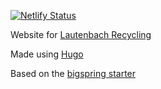 [![Netlify Status](https://api.netlify.com/api/v1/badges/ca453e37-9b9a-4447-a210-5a33b3a76f9f/deploy-status)](https://app.netlify.com/sites/flamboyant-fermi-ca797b/deploys)


Website for [Lautenbach Recycling](https://lautenbachrecycling.com)

Made using [Hugo](https://gohugo.io)

Based on the [bigspring starter](https://github.com/themefisher/bigspring-hugo-startup-theme)


